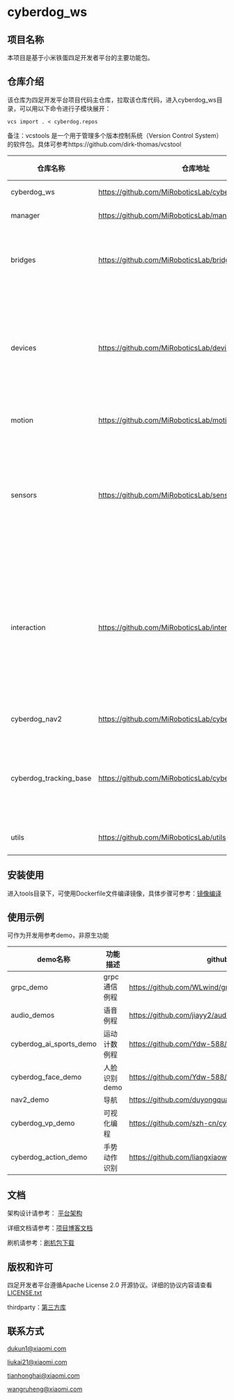 # cyberdog_ws

## 项目名称
本项目是基于小米铁蛋四足开发者平台的主要功能包。
## 仓库介绍
该仓库为四足开发平台项目代码主仓库，拉取该仓库代码，进入cyberdog_ws目录，可以用以下命令进行子模块展开：

```
vcs import . < cyberdog.repos
```
备注：vcstools 是一个用于管理多个版本控制系统（Version Control System）的软件包。具体可参考https://github.com/dirk-thomas/vcstool



| 仓库名称               | 仓库地址                                                | 主要功能                                                     | 设计文档                                                     |
| ---------------------- | --------------------------- | ------------------------------- | ------------------------------------------- |
| cyberdog_ws            | https://github.com/MiRoboticsLab/cyberdog_ws            | 启动模块                                                     | [启动模块](https://miroboticslab.github.io/blogs/#/cn/cyberdog_bringup_cn)<br/> |
| manager                | https://github.com/MiRoboticsLab/manager                | 全局管理节点                                                 | [管理模块](https://miroboticslab.github.io/blogs/#/cn/cyberdog_manager_cn)<br/> |
| bridges                | https://github.com/MiRoboticsLab/bridges                | ros消息服务定义文件<br/>与app端通讯程序<br/>can数据收发封装库 | [grpc通信模块](https://miroboticslab.github.io/blogs/#/cn/cyberdog_grpc_cn) |
| devices                | https://github.com/MiRoboticsLab/devices                | 设备管理节点<br/>bms数据发布插件<br/>led设置插件<br/>touch插件<br/>uwb插件 | [设备管理模块](https://miroboticslab.github.io/blogs/#/cn/device_manager_cn)<br/>[bms模块](https://miroboticslab.github.io/blogs/#/cn/cyberdog_bms_cn)<br/>[LED模块](https://miroboticslab.github.io/blogs/#/cn/cyberdog_led_cn)<br/>[touch模块](https://miroboticslab.github.io/blogs/#/cn/cyberdog_touch_cn)<br/>[uwb模块](https://miroboticslab.github.io/blogs/#/cn/cyberdog_uwb_cn)<br/> |
| motion                 | https://github.com/MiRoboticsLab/motion                 | 运控管理                                                     | [运动管理模块](https://miroboticslab.github.io/blogs/#/cn/motion_manager_cn)<br/> |
| sensors                | https://github.com/MiRoboticsLab/sensors                | 传感器节点<br/>gps插件<br/>雷达插件<br/>tof插件<br/>超声插件 | [传感器模块](https://miroboticslab.github.io/blogs/#/cn/sensor_manager_cn)<br/>[gps模块](https://miroboticslab.github.io/blogs/#/cn/cyberdog_gps_cn)<br/>[雷达模块](https://miroboticslab.github.io/blogs/#/cn/cyberdog_lidar_cn)<br/>[tof模块](https://miroboticslab.github.io/blogs/#/cn/cyberdog_tof_cn)<br/>[超声模块](https://miroboticslab.github.io/blogs/#/cn/cyberdog_ultrasonic_cn)<br/> |
| interaction            | https://github.com/MiRoboticsLab/interaction            | 语音节点<br/>可视化编程节点<br/>小爱训练词节点<br/>图传节点<br/>快连节点 | [语音模块]()<br/>[可视化编程模块]()<br/>[语音训练词模块]()<br/>[图传模块]()<br/>[快连模块]()<br/> |
| cyberdog_nav2          | https://github.com/MiRoboticsLab/cyberdog_nav2           | 算法任务管理相关                                             | [算法任务管理](https://miroboticslab.github.io/blogs/#/cn/algorithm_manager_cn)<br/> |
| cyberdog_tracking_base | https://github.com/MiRoboticsLab/cyberdog_tracking_base | 存放了基于navigation2实现的docking， navigation， tracking功能相关的参数<br/>附加模块等 |                                                              |
| utils                  | https://github.com/MiRoboticsLab/utils                  | 通用接口库                                                   | [通用接口库](https://miroboticslab.github.io/blogs/#/cn/cyberdog_common_cn)<br/> |



## 安装使用

进入tools目录下，可使用Dockerfile文件编译镜像，具体步骤可参考：[镜像编译](https://github.com/MiRoboticsLab/blogs/blob/rolling/docs/cn/dockerfile_instructions_cn.md)

## 使用示例
可作为开发用参考demo，非原生功能

| demo名称                | 功能描述     | github地址                                             |
| ----------------------- | ------------ | ------------------------------------------------------ |
| grpc_demo               | grpc通信例程 | https://github.com/WLwind/grpc_demo                    |
| audio_demos             | 语音例程     | https://github.com/jiayy2/audio_demos                  |
| cyberdog_ai_sports_demo | 运动计数例程 | https://github.com/Ydw-588/cyberdog_ai_sports_demo     |
| cyberdog_face_demo      | 人脸识别demo | https://github.com/Ydw-588/cyberdog_face_demo          |
| nav2_demo               | 导航         | https://github.com/duyongquan/nav2_demo                |
| cyberdog_vp_demo        | 可视化编程   | https://github.com/szh-cn/cyberdog_vp_demo             |
| cyberdog_action_demo    | 手势动作识别 | https://github.com/liangxiaowei00/cyberdog_action_demo |


## 文档

架构设计请参考： [平台架构](https://miroboticslab.github.io/blogs/#/cn/cyberdog_platform_software_architecture_cn)

详细文档请参考：[项目博客文档](https://miroboticslab.github.io/blogs/#/)

刷机请参考：[刷机包下载](https://s.xiaomi.cn/c/MSkyI-B2)

## 版权和许可

四足开发者平台遵循Apache License 2.0 开源协议。详细的协议内容请查看 [LICENSE.txt](./LICENSE.txt)

thirdparty：[第三方库](https://github.com/MiRoboticsLab/blogs/blob/rolling/docs/cn/third_party_library_management_cn.md)

## 联系方式

dukun1@xiaomi.com

liukai21@xiaomi.com

tianhonghai@xiaomi.com

wangruheng@xiaomi.com
